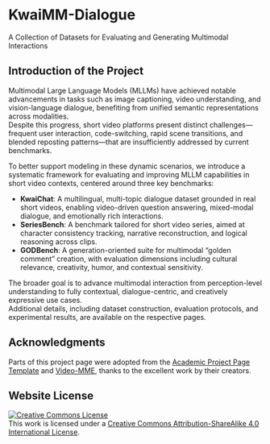 # KwaiMM-Dialogue

A Collection of Datasets for Evaluating and Generating Multimodal Interactions

## Introduction of the Project

Multimodal Large Language Models (MLLMs) have achieved notable advancements in tasks such as image captioning, video understanding, and vision-language dialogue, benefiting from unified semantic representations across modalities.  
Despite this progress, short video platforms present distinct challenges—frequent user interaction, code-switching, rapid scene transitions, and blended reposting patterns—that are insufficiently addressed by current benchmarks.

To better support modeling in these dynamic scenarios, we introduce a systematic framework for evaluating and improving MLLM capabilities in short video contexts, centered around three key benchmarks:

- **KwaiChat**: A multilingual, multi-topic dialogue dataset grounded in real short videos, enabling video-driven question answering, mixed-modal dialogue, and emotionally rich interactions.
- **SeriesBench**: A benchmark tailored for short video series, aimed at character consistency tracking, narrative reconstruction, and logical reasoning across clips.
- **GODBench**: A generation-oriented suite for multimodal “golden comment” creation, with evaluation dimensions including cultural relevance, creativity, humor, and contextual sensitivity.

The broader goal is to advance multimodal interaction from perception-level understanding to fully contextual, dialogue-centric, and creatively expressive use cases.  
Additional details, including dataset construction, evaluation protocols, and experimental results, are available on the respective pages.

## Acknowledgments
Parts of this project page were adopted from the [Academic Project Page Template](https://eliahuhorwitz.github.io/Academic-project-page-template/) and [Video-MME](https://video-mme.github.io/), thanks to the excellent work by their creators.

## Website License
<a rel="license" href="http://creativecommons.org/licenses/by-sa/4.0/"><img alt="Creative Commons License" style="border-width:0" src="https://i.creativecommons.org/l/by-sa/4.0/88x31.png" /></a><br />This work is licensed under a <a rel="license" href="http://creativecommons.org/licenses/by-sa/4.0/">Creative Commons Attribution-ShareAlike 4.0 International License</a>.
